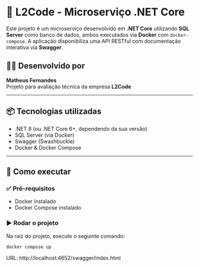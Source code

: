 # 🧩 L2Code - Microserviço .NET Core

Este projeto é um microserviço desenvolvido em **.NET Core** utilizando **SQL Server** como banco de dados, ambos executados via **Docker** com `docker-compose`. A aplicação disponibiliza uma API RESTful com documentação interativa via **Swagger**.

## 🧑‍💻 Desenvolvido por
**Matheus Fernandes**  
Projeto para avaliação técnica da empresa **L2Code**

---

## 📦 Tecnologias utilizadas

- .NET 8 (ou .NET Core 6+, dependendo da sua versão)
- SQL Server (via Docker)
- Swagger (Swashbuckle)
- Docker & Docker Compose

---

## 🚀 Como executar

### ✅ Pré-requisitos

- Docker instalado
- Docker Compose instalado

### ▶️ Rodar o projeto

Na raiz do projeto, execute o seguinte comando:

```bash
docker compose up
```

URL: http://localhost:4652/swagger/index.html
